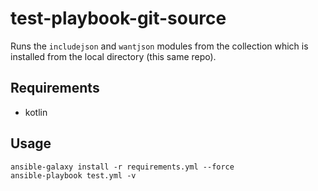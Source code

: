 # test-playbook-git-source

Runs the `includejson` and `wantjson` modules from the collection which is installed from the local directory (this same repo).

## Requirements

* kotlin

## Usage

```
ansible-galaxy install -r requirements.yml --force
ansible-playbook test.yml -v
```
